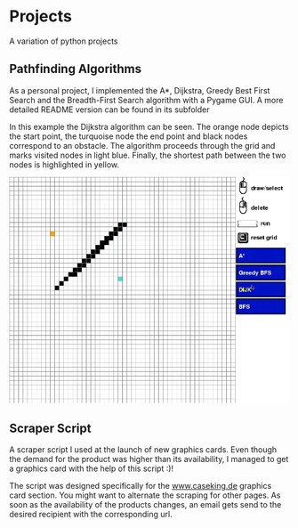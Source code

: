 # Projects
A variation of python projects

## Pathfinding Algorithms
As a personal project, I implemented the A*, Dijkstra, Greedy Best First Search and the Breadth-First Search algorithm with a Pygame GUI. A more detailed README version can be found in its subfolder

In this example the Dijkstra algorithm can be seen. The orange node depicts the start point, the turquoise node the end point and black nodes correspond to an obstacle. The algorithm proceeds through the grid and marks visited nodes in light blue. Finally, the shortest path between the two nodes is highlighted in yellow.

![](pathfinding_algorithms/dijk.gif)

## Scraper Script
A scraper script I used at the launch of new graphics cards. Even though the demand for the product was higher than its availability, I managed to get a graphics card with the help of this script :)!

The script was designed specifically for the www.caseking.de graphics card section. You might want to alternate the scraping for other pages. As soon as the availability of the products changes, an email gets send to the desired recipient with the corresponding url.
